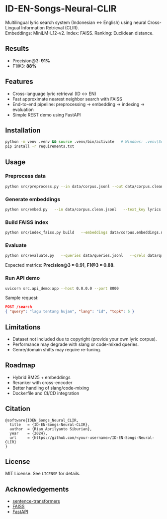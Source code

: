 # ID-EN-Songs-Neural-CLIR

Multilingual lyric search system (Indonesian ↔ English) using neural Cross-Lingual Information Retrieval (CLIR).  
Embeddings: MiniLM-L12-v2. Index: FAISS. Ranking: Euclidean distance.

## Results
- Precision@3: **91%**
- F1@3: **88%**

## Features
- Cross-language lyric retrieval (ID ↔ EN)
- Fast approximate nearest neighbor search with FAISS
- End-to-end pipeline: preprocessing → embedding → indexing → evaluation
- Simple REST demo using FastAPI

## Installation
```bash
python -m venv .venv && source .venv/bin/activate   # Windows: .venv\Scripts\activate
pip install -r requirements.txt
```

## Usage

### Preprocess data
```bash
python src/preprocess.py --in data/corpus.jsonl --out data/corpus.clean.jsonl
```

### Generate embeddings
```bash
python src/embed.py   --in data/corpus.clean.jsonl   --text_key lyrics   --model sentence-transformers/all-MiniLM-L12-v2   --out data/corpus.embeddings.npy
```

### Build FAISS index
```bash
python src/index_faiss.py build   --embeddings data/corpus.embeddings.npy   --index_out data/index.faiss   --meta_out data/meta.pkl   --index_type flat
```

### Evaluate
```bash
python src/evaluate.py   --queries data/queries.jsonl   --qrels data/qrels.jsonl   --index data/index.faiss   --meta data/meta.pkl   --model sentence-transformers/all-MiniLM-L12-v2   --topk 10
```

Expected metrics: **Precision@3 ≈ 0.91**, **F1@3 ≈ 0.88**.

### Run API demo
```bash
uvicorn src.api_demo:app --host 0.0.0.0 --port 8000
```
Sample request:
```json
POST /search
{ "query": "lagu tentang hujan", "lang": "id", "topk": 5 }
```

## Limitations
- Dataset not included due to copyright (provide your own lyric corpus).
- Performance may degrade with slang or code-mixed queries.
- Genre/domain shifts may require re-tuning.

## Roadmap
- Hybrid BM25 + embeddings
- Reranker with cross-encoder
- Better handling of slang/code-mixing
- Dockerfile and CI/CD integration

## Citation
```
@software{IDEN_Songs_Neural_CLIR,
  title   = {ID-EN-Songs-Neural-CLIR},
  author  = {Rian Aprilyanto Siburian},
  year    = {2024},
  url     = {https://github.com/<your-username>/ID-EN-Songs-Neural-CLIR}
}
```

## License
MIT License. See `LICENSE` for details.

## Acknowledgements
- [sentence-transformers](https://www.sbert.net/)  
- [FAISS](https://github.com/facebookresearch/faiss)  
- [FastAPI](https://fastapi.tiangolo.com/)
